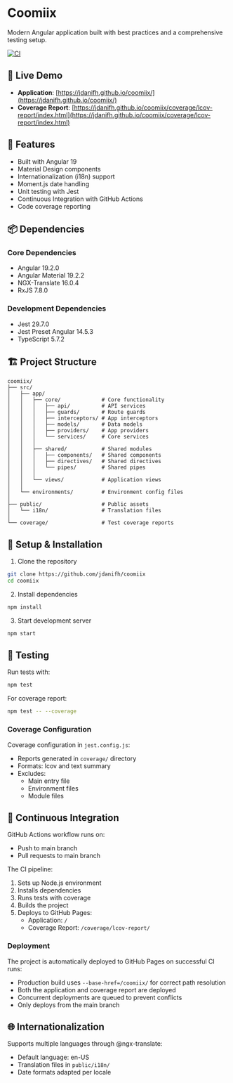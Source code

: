 # Coomiix

Modern Angular application built with best practices and a comprehensive testing setup.

[![CI](https://github.com/jdanifh/coomiix/actions/workflows/ci.yml/badge.svg)](https://github.com/jdanifh/coomiix/actions/workflows/ci.yml)

## 📱 Live Demo

- **Application**: [https://jdanifh.github.io/coomiix/](https://jdanifh.github.io/coomiix/)
- **Coverage Report**: [https://jdanifh.github.io/coomiix/coverage/lcov-report/index.html](https://jdanifh.github.io/coomiix/coverage/lcov-report/index.html)

## 🚀 Features

- Built with Angular 19
- Material Design components
- Internationalization (i18n) support
- Moment.js date handling
- Unit testing with Jest
- Continuous Integration with GitHub Actions
- Code coverage reporting

## 📦 Dependencies

### Core Dependencies
- Angular 19.2.0
- Angular Material 19.2.2
- NGX-Translate 16.0.4
- RxJS 7.8.0

### Development Dependencies
- Jest 29.7.0
- Jest Preset Angular 14.5.3
- TypeScript 5.7.2

## 🏗️ Project Structure

```
coomiix/
├── src/
│   ├── app/
│   │   ├── core/             # Core functionality
│   │   │   ├── api/          # API services
│   │   │   ├── guards/       # Route guards
│   │   │   ├── interceptors/ # App interceptors
│   │   │   ├── models/       # Data models
│   │   │   ├── providers/    # App providers
│   │   │   └── services/     # Core services
│   │   │
│   │   ├── shared/           # Shared modules
│   │   │   ├── components/   # Shared components
│   │   │   ├── directives/   # Shared directives
│   │   │   └── pipes/        # Shared pipes
│   │   │
│   │   └── views/            # Application views
│   │ 
│   └── environments/         # Environment config files
│ 
├── public/                   # Public assets
│   └── i18n/                 # Translation files
│ 
└── coverage/                 # Test coverage reports
```

## 🔧 Setup & Installation

1. Clone the repository
```bash
git clone https://github.com/jdanifh/coomiix
cd coomiix
```

2. Install dependencies
```bash
npm install
```

3. Start development server
```bash
npm start
```

## 🧪 Testing

Run tests with:
```bash
npm test
```

For coverage report:
```bash
npm test -- --coverage
```

### Coverage Configuration

Coverage configuration in `jest.config.js`:
- Reports generated in `coverage/` directory
- Formats: lcov and text summary
- Excludes:
  - Main entry file
  - Environment files
  - Module files

## 🔄 Continuous Integration

GitHub Actions workflow runs on:
- Push to main branch
- Pull requests to main branch

The CI pipeline:
1. Sets up Node.js environment
2. Installs dependencies
3. Runs tests with coverage
4. Builds the project
5. Deploys to GitHub Pages:
   - Application: `/`
   - Coverage Report: `/coverage/lcov-report/`

### Deployment

The project is automatically deployed to GitHub Pages on successful CI runs:
- Production build uses `--base-href=/coomiix/` for correct path resolution
- Both the application and coverage report are deployed
- Concurrent deployments are queued to prevent conflicts
- Only deploys from the main branch

## 🌐 Internationalization

Supports multiple languages through @ngx-translate:
- Default language: en-US
- Translation files in `public/i18n/`
- Date formats adapted per locale

